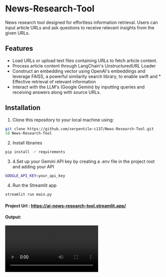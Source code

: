 # News-Research-Tool

News research tool designed for effortless information retrieval. Users can input article URLs and ask questions to receive relevant insights from the given URLs.

## Features

* Load URLs or upload text files containing URLs to fetch article content.
* Process article content through LangChain's UnstructuredURL Loader
* Construct an embedding vector using OpenAI's embeddings and leverage FAISS, a powerful similarity search library, to enable swift and * Effective retrieval of relevant information
* Interact with the LLM's (Google Gemini) by inputting queries and receiving answers along with source URLs.

## Installation

1. Clone this repository to your local machine using:
```bash
git clone https://github.com/serpentile-c137/News-Research-Tool.git
cd News-Research-Tool
```

2. Install libraries
```bash
pip install -r requirements
```

3. 4.Set up your Gemini API key by creating a .env file in the project root and adding your API
```bash
GOOGLE_API_KEY=your_api_key
```

4. Run the Streamlit app
```bash
streamlit run main.py
```

#### Project Url : https://ai-news-research-tool.streamlit.app/

#### Output: 
![alt text](https://github.com/serpentile-c137/News-Research-Tool/blob/main/streamlit-ui.mp4)
